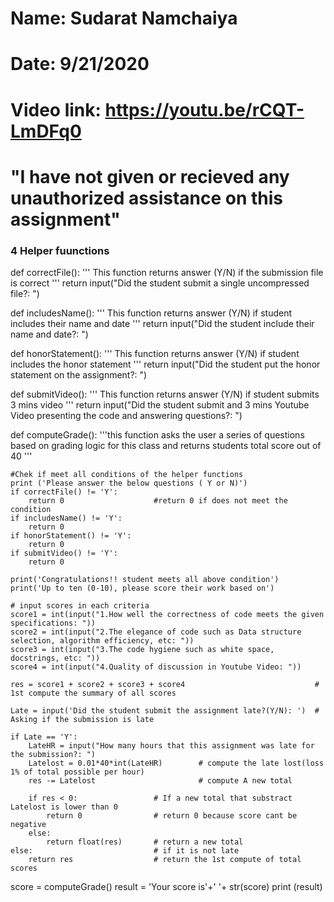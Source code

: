 # Name: Sudarat Namchaiya
# Date: 9/21/2020
# Video link: https://youtu.be/rCQT-LmDFq0
# "I have not given or recieved any unauthorized assistance on this assignment"


### 4 Helper fuunctions ###
def correctFile():
    '''
    This function returns answer (Y/N) if the submission file is correct
    '''
    return input("Did the student submit a single uncompressed file?: ")

def includesName():
    '''
    This function returns answer (Y/N) if student includes  their name and date
    '''
    return input("Did the student include their name and date?: ") 

def honorStatement():
    '''
    This function returns answer (Y/N) if student includes  the honor statement
    '''
    return input("Did the student put the honor statement on the assignment?: ")

def submitVideo():
    '''
    This function returns answer (Y/N) if student submits 3 mins video
    '''
    return input("Did the student submit and 3 mins Youtube Video presenting the code and answering questions?: ")


def computeGrade():
    '''this function asks the user a series of questions based on grading logic for this class and 
    returns students total score out of 40 '''
    
    #Chek if meet all conditions of the helper functions
    print ('Please answer the below questions ( Y or N)')
    if correctFile() != 'Y':    
        return 0                    #return 0 if does not meet the condition
    if includesName() != 'Y':
        return 0
    if honorStatement() != 'Y':
        return 0
    if submitVideo() != 'Y':
        return 0

    print('Congratulations!! student meets all above condition')
    print('Up to ten (0-10), please score their work based on')         
    
    # input scores in each criteria
    score1 = int(input("1.How well the correctness of code meets the given specifications: "))  
    score2 = int(input("2.The elegance of code such as Data structure selection, algorithm efficiency, etc: "))
    score3 = int(input("3.The code hygiene such as white space, docstrings, etc: "))
    score4 = int(input("4.Quality of discussion in Youtube Video: "))

    res = score1 + score2 + score3 + score4                             # 1st compute the summary of all scores
    
    Late = input('Did the student submit the assignment late?(Y/N): ')  # Asking if the submission is late

    if Late == 'Y':
        LateHR = input("How many hours that this assignment was late for the submission?: ")
        Latelost = 0.01*40*int(LateHR)        # compute the late lost(loss 1% of total possible per hour)
        res -= Latelost                       # compute A new total 

        if res < 0:                 # If a new total that substract Latelost is lower than 0
            return 0                # return 0 because score cant be negative
        else: 
            return float(res)       # return a new total
    else:                           # if it is not late 
        return res                  # return the 1st compute of total scores


score = computeGrade()
result = 'Your score is'+' '+ str(score)
print (result)
